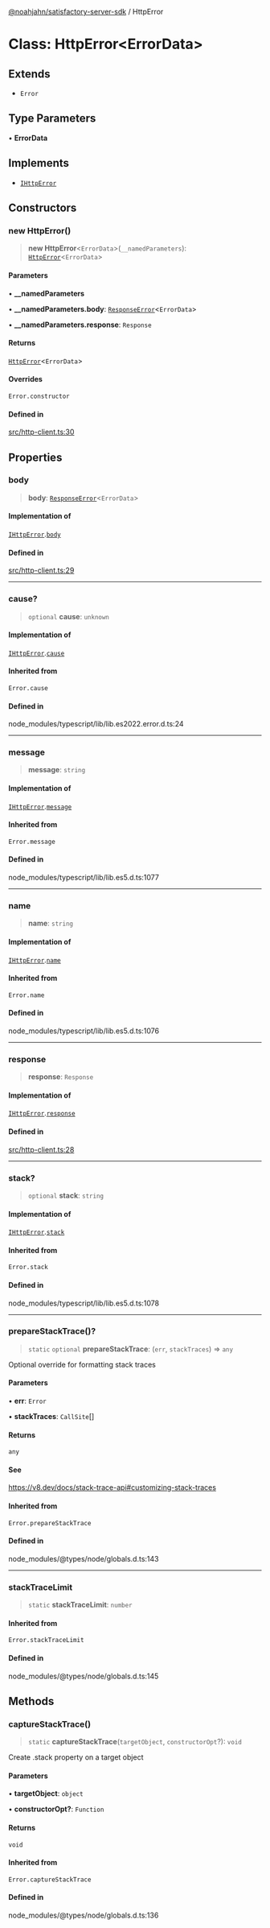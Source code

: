 [@noahjahn/satisfactory-server-sdk](../globals.md) / HttpError

# Class: HttpError\<ErrorData\>

## Extends

- `Error`

## Type Parameters

• **ErrorData**

## Implements

- [`IHttpError`](../interfaces/IHttpError.md)

## Constructors

### new HttpError()

> **new HttpError**\<`ErrorData`\>(`__namedParameters`): [`HttpError`](HttpError.md)\<`ErrorData`\>

#### Parameters

• **\_\_namedParameters**

• **\_\_namedParameters.body**: [`ResponseError`](../type-aliases/ResponseError.md)\<`ErrorData`\>

• **\_\_namedParameters.response**: `Response`

#### Returns

[`HttpError`](HttpError.md)\<`ErrorData`\>

#### Overrides

`Error.constructor`

#### Defined in

[src/http-client.ts:30](https://github.com/noahjahn/satisfactory-server-sdk/blob/9fd9914d30250e417f9517f3074b4e24d1ca9dd5/src/http-client.ts#L30)

## Properties

### body

> **body**: [`ResponseError`](../type-aliases/ResponseError.md)\<`ErrorData`\>

#### Implementation of

[`IHttpError`](../interfaces/IHttpError.md).[`body`](../interfaces/IHttpError.md#body)

#### Defined in

[src/http-client.ts:29](https://github.com/noahjahn/satisfactory-server-sdk/blob/9fd9914d30250e417f9517f3074b4e24d1ca9dd5/src/http-client.ts#L29)

***

### cause?

> `optional` **cause**: `unknown`

#### Implementation of

[`IHttpError`](../interfaces/IHttpError.md).[`cause`](../interfaces/IHttpError.md#cause)

#### Inherited from

`Error.cause`

#### Defined in

node\_modules/typescript/lib/lib.es2022.error.d.ts:24

***

### message

> **message**: `string`

#### Implementation of

[`IHttpError`](../interfaces/IHttpError.md).[`message`](../interfaces/IHttpError.md#message)

#### Inherited from

`Error.message`

#### Defined in

node\_modules/typescript/lib/lib.es5.d.ts:1077

***

### name

> **name**: `string`

#### Implementation of

[`IHttpError`](../interfaces/IHttpError.md).[`name`](../interfaces/IHttpError.md#name)

#### Inherited from

`Error.name`

#### Defined in

node\_modules/typescript/lib/lib.es5.d.ts:1076

***

### response

> **response**: `Response`

#### Implementation of

[`IHttpError`](../interfaces/IHttpError.md).[`response`](../interfaces/IHttpError.md#response)

#### Defined in

[src/http-client.ts:28](https://github.com/noahjahn/satisfactory-server-sdk/blob/9fd9914d30250e417f9517f3074b4e24d1ca9dd5/src/http-client.ts#L28)

***

### stack?

> `optional` **stack**: `string`

#### Implementation of

[`IHttpError`](../interfaces/IHttpError.md).[`stack`](../interfaces/IHttpError.md#stack)

#### Inherited from

`Error.stack`

#### Defined in

node\_modules/typescript/lib/lib.es5.d.ts:1078

***

### prepareStackTrace()?

> `static` `optional` **prepareStackTrace**: (`err`, `stackTraces`) => `any`

Optional override for formatting stack traces

#### Parameters

• **err**: `Error`

• **stackTraces**: `CallSite`[]

#### Returns

`any`

#### See

https://v8.dev/docs/stack-trace-api#customizing-stack-traces

#### Inherited from

`Error.prepareStackTrace`

#### Defined in

node\_modules/@types/node/globals.d.ts:143

***

### stackTraceLimit

> `static` **stackTraceLimit**: `number`

#### Inherited from

`Error.stackTraceLimit`

#### Defined in

node\_modules/@types/node/globals.d.ts:145

## Methods

### captureStackTrace()

> `static` **captureStackTrace**(`targetObject`, `constructorOpt`?): `void`

Create .stack property on a target object

#### Parameters

• **targetObject**: `object`

• **constructorOpt?**: `Function`

#### Returns

`void`

#### Inherited from

`Error.captureStackTrace`

#### Defined in

node\_modules/@types/node/globals.d.ts:136
